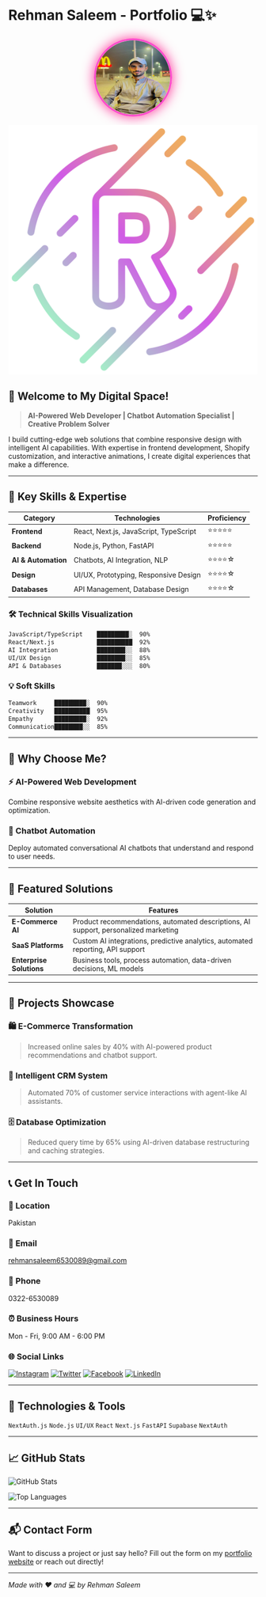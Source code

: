 # Rehman Saleem - Portfolio 💻✨

<div align="center">
  <img src="assets/IMG_2647.JPG" alt="Rehman Saleem" width="150" height="150" style="border-radius:50%; border: 4px solid #ff4ecb; box-shadow: 0 0 25px rgba(255, 0, 128, 0.8);">
  
  ![Profile](assets/letter-r.png)
</div>

## 👋 Welcome to My Digital Space!

> **AI-Powered Web Developer | Chatbot Automation Specialist | Creative Problem Solver**

I build cutting-edge web solutions that combine responsive design with intelligent AI capabilities. With expertise in frontend development, Shopify customization, and interactive animations, I create digital experiences that make a difference.

---

## 🚀 Key Skills & Expertise

| Category | Technologies | Proficiency |
|---------|-------------|-------------|
| **Frontend** | React, Next.js, JavaScript, TypeScript | ⭐⭐⭐⭐⭐ |
| **Backend** | Node.js, Python, FastAPI | ⭐⭐⭐⭐⭐ |
| **AI & Automation** | Chatbots, AI Integration, NLP | ⭐⭐⭐⭐☆ |
| **Design** | UI/UX, Prototyping, Responsive Design | ⭐⭐⭐⭐☆ |
| **Databases** | API Management, Database Design | ⭐⭐⭐⭐☆ |

### 🛠 Technical Skills Visualization

```
JavaScript/TypeScript    █████████░  90%
React/Next.js            ██████████  92%
AI Integration           ████████░░  88%
UI/UX Design             ████████░░  85%
API & Databases          ███████░░░  80%
```

### 💡 Soft Skills

```
Teamwork     █████████░  90%
Creativity   ██████████  95%
Empathy      █████████░  92%
Communication████████░░  85%
```

---

## 🎯 Why Choose Me?

### ⚡ AI-Powered Web Development
Combine responsive website aesthetics with AI-driven code generation and optimization.

### 🤖 Chatbot Automation
Deploy automated conversational AI chatbots that understand and respond to user needs.

---

## 🌟 Featured Solutions

| Solution | Features |
|---------|----------|
| **E-Commerce AI** | Product recommendations, automated descriptions, AI support, personalized marketing |
| **SaaS Platforms** | Custom AI integrations, predictive analytics, automated reporting, API support |
| **Enterprise Solutions** | Business tools, process automation, data-driven decisions, ML models |

---

## 📁 Projects Showcase

### 🛍️ E-Commerce Transformation
> Increased online sales by 40% with AI-powered product recommendations and chatbot support.

### 🧠 Intelligent CRM System
> Automated 70% of customer service interactions with agent-like AI assistants.

### 🗄️ Database Optimization
> Reduced query time by 65% using AI-driven database restructuring and caching strategies.

---

## 📞 Get In Touch

### 📍 Location
Pakistan

### 📧 Email
[rehmansaleem6530089@gmail.com](mailto:rehmansaleem6530089@gmail.com)

### 📱 Phone
0322-6530089

### ⏰ Business Hours
Mon - Fri, 9:00 AM - 6:00 PM

### 🌐 Social Links
[![Instagram](https://img.shields.io/badge/Instagram-E4405F?style=for-the-badge&logo=instagram&logoColor=white)](#) 
[![Twitter](https://img.shields.io/badge/Twitter-1DA1F2?style=for-the-badge&logo=twitter&logoColor=white)](#) 
[![Facebook](https://img.shields.io/badge/Facebook-1877F2?style=for-the-badge&logo=facebook&logoColor=white)](#) 
[![LinkedIn](https://img.shields.io/badge/LinkedIn-0077B5?style=for-the-badge&logo=linkedin&logoColor=white)](#)

---

## 🎨 Technologies & Tools

`NextAuth.js` `Node.js` `UI/UX` `React` `Next.js` `FastAPI` `Supabase` `NextAuth`

---

## 📈 GitHub Stats

![GitHub Stats](https://github-readme-stats.vercel.app/api?username=rehmansaleem&show_icons=true&theme=radical)

![Top Languages](https://github-readme-stats.vercel.app/api/top-langs/?username=rehmansaleem&layout=compact&theme=radical)

---

## 📬 Contact Form

Want to discuss a project or just say hello? Fill out the form on my [portfolio website](index.html) or reach out directly!

---

*Made with ❤️ and 💻 by Rehman Saleem*
